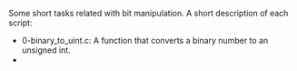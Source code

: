 Some short tasks related with bit manipulation. A short description of each script:
+ 0-binary_to_uint.c: A function that converts a binary number to an unsigned int.
+

